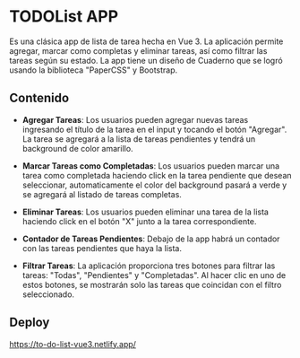 # TODOList APP

Es una clásica app de lista de tarea hecha en Vue 3. La aplicación permite agregar, marcar como completas y eliminar tareas, así como filtrar las tareas según su estado. La app tiene un diseño de Cuaderno que se logró usando la biblioteca "PaperCSS" y Bootstrap.

## Contenido

- **Agregar Tareas**: Los usuarios pueden agregar nuevas tareas ingresando el título de la tarea en el input y tocando el botón "Agregar". La tarea se agregará a la lista de tareas pendientes y tendrá un background de color amarillo.

- **Marcar Tareas como Completadas**: Los usuarios pueden marcar una tarea como completada haciendo click en la tarea pendiente que desean seleccionar, automaticamente el color del background pasará a verde y se agregará al listado de tareas completas.

- **Eliminar Tareas**: Los usuarios pueden eliminar una tarea de la lista haciendo click en el botón "X" junto a la tarea correspondiente. 

- **Contador de Tareas Pendientes**: Debajo de la app habrá un contador con las tareas pendientes que haya la lista.

- **Filtrar Tareas**: La aplicación proporciona tres botones para filtrar las tareas: "Todas", "Pendientes" y "Completadas". Al hacer clic en uno de estos botones, se mostrarán solo las tareas que coincidan con el filtro seleccionado.

## Deploy

https://to-do-list-vue3.netlify.app/
